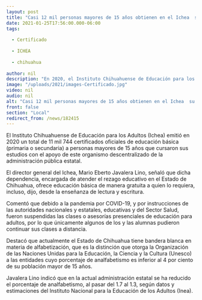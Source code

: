 ```yaml
---
layout: post
title: "Casi 12 mil personas mayores de 15 años obtienen en el Ichea  su certificado de primaria o secundaria"
date: 2021-01-25T17:56:00.000-06:00
tags:
  
  - Certificado
  
  - ICHEA
  
  - chihuahua
  
author: nil
description: "En 2020, el Instituto Chihuahuense de Educación para los Adultos suspendió las clases y asesorías presenciales ante la pandemia."
image: "/uploads/2021/images-Certificado.jpg"
video: nil
audio: nil
alt: "Casi 12 mil personas mayores de 15 años obtienen en el Ichea  su certificado de primaria o secundaria"
front: false
section: "Local"
redirect_from: /news/182415
---
```


El Instituto Chihuahuense de Educación para los Adultos (Ichea) emitió en 2020 un total de 11 mil 744 certificados oficiales de educación básica (primaria o secundaria) a personas mayores de 15 años que cursaron sus estudios con el apoyo de este organismo descentralizado de la administración pública estatal.

El director general del Ichea, Mario Eberto Javalera Lino, señaló que dicha  dependencia, encargada de atender el rezago educativo en el Estado de Chihuahua, ofrece educación básica de manera gratuita a quien lo requiera, incluso, dijo, desde la enseñanza de lectura y escritura.

Comentó que debido a la pandemia por COVID-19, y por instrucciones de las autoridades nacionales y estatales, educativas y del Sector Salud, fueron suspendidas las clases o asesorías presenciales de educación para adultos, por lo que únicamente algunos de los y las alumnas pudieron continuar sus clases a distancia.

Destacó que actualmente el Estado de Chihuahua tiene bandera blanca en materia de alfabetización, que es la distinción que otorga la Organización de las Naciones Unidas para la Educación, la Ciencia y la Cultura (Unesco) a las entidades cuyo porcentaje de analfabetismo es inferior al 4 por ciento de su población mayor de 15 años.

Javalera Lino indicó que en la actual administración estatal se ha reducido el porcentaje de analfabetismo, al pasar del 1.7 al 1.3, según datos y estimaciones del Instituto Nacional para la Educación de los Adultos (Inea).
